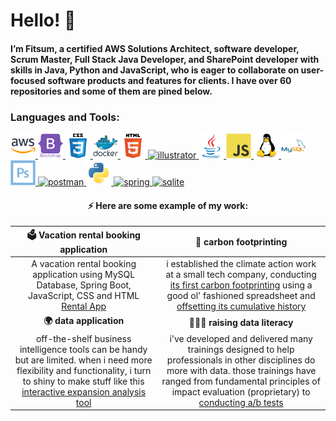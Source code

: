 # Hello! 👋
#### I’m Fitsum, a certified AWS Solutions Architect, software developer, Scrum Master, Full Stack Java Developer, and SharePoint developer with skills in Java, Python and JavaScript, who is eager to collaborate on user-focused software products and features for clients. I have over 60 repositories and some of them are pined below.
<!--
**fitsumtsehay/fitsumtsehay** is a ✨ _special_ ✨ repository because its `README.md` (this file) appears on your GitHub profile.

Here are some ideas to get you started:

- 🔭 I’m Fitsum, a passionate software developer who is looking to colaborate on valuable projects.
- 🌱 I’m currently learning ...
- 👯 I’m looking to collaborate on ...
- 🤔 I’m looking for help with ...
- 💬 Ask me about ...
- 📫 How to reach me: ...
- 😄 Pronouns: ...
- ⚡ Fun fact: ...
-->


<p align="left">
</p>


<h3 align="left">Languages and Tools:</h3>
<p align="left"> <a href="https://aws.amazon.com" target="_blank" rel="noreferrer"> <img src="https://raw.githubusercontent.com/devicons/devicon/master/icons/amazonwebservices/amazonwebservices-original-wordmark.svg" alt="aws" width="40" height="40"/> </a> <a href="https://getbootstrap.com" target="_blank" rel="noreferrer"> <img src="https://raw.githubusercontent.com/devicons/devicon/master/icons/bootstrap/bootstrap-plain-wordmark.svg" alt="bootstrap" width="40" height="40"/> </a> <a href="https://www.w3schools.com/css/" target="_blank" rel="noreferrer"> <img src="https://raw.githubusercontent.com/devicons/devicon/master/icons/css3/css3-original-wordmark.svg" alt="css3" width="40" height="40"/> </a> <a href="https://www.docker.com/" target="_blank" rel="noreferrer"> <img src="https://raw.githubusercontent.com/devicons/devicon/master/icons/docker/docker-original-wordmark.svg" alt="docker" width="40" height="40"/> </a> <a href="https://www.w3.org/html/" target="_blank" rel="noreferrer"> <img src="https://raw.githubusercontent.com/devicons/devicon/master/icons/html5/html5-original-wordmark.svg" alt="html5" width="40" height="40"/> </a> <a href="https://www.adobe.com/in/products/illustrator.html" target="_blank" rel="noreferrer"> <img src="https://www.vectorlogo.zone/logos/adobe_illustrator/adobe_illustrator-icon.svg" alt="illustrator" width="40" height="40"/> </a> <a href="https://www.java.com" target="_blank" rel="noreferrer"> <img src="https://raw.githubusercontent.com/devicons/devicon/master/icons/java/java-original.svg" alt="java" width="40" height="40"/> </a> <a href="https://developer.mozilla.org/en-US/docs/Web/JavaScript" target="_blank" rel="noreferrer"> <img src="https://raw.githubusercontent.com/devicons/devicon/master/icons/javascript/javascript-original.svg" alt="javascript" width="40" height="40"/> </a> <a href="https://www.linux.org/" target="_blank" rel="noreferrer"> <img src="https://raw.githubusercontent.com/devicons/devicon/master/icons/linux/linux-original.svg" alt="linux" width="40" height="40"/> </a> <a href="https://www.mysql.com/" target="_blank" rel="noreferrer"> <img src="https://raw.githubusercontent.com/devicons/devicon/master/icons/mysql/mysql-original-wordmark.svg" alt="mysql" width="40" height="40"/> </a> <a href="https://www.photoshop.com/en" target="_blank" rel="noreferrer"> <img src="https://raw.githubusercontent.com/devicons/devicon/master/icons/photoshop/photoshop-line.svg" alt="photoshop" width="40" height="40"/> </a> <a href="https://postman.com" target="_blank" rel="noreferrer"> <img src="https://www.vectorlogo.zone/logos/getpostman/getpostman-icon.svg" alt="postman" width="40" height="40"/> </a> <a href="https://www.python.org" target="_blank" rel="noreferrer"> <img src="https://raw.githubusercontent.com/devicons/devicon/master/icons/python/python-original.svg" alt="python" width="40" height="40"/> </a> <a href="https://spring.io/" target="_blank" rel="noreferrer"> <img src="https://www.vectorlogo.zone/logos/springio/springio-icon.svg" alt="spring" width="40" height="40"/> </a> <a href="https://www.sqlite.org/" target="_blank" rel="noreferrer"> <img src="https://www.vectorlogo.zone/logos/sqlite/sqlite-icon.svg" alt="sqlite" width="40" height="40"/> </a> </p>

<h4 align="center">⚡ Here are some example of my work:</h4>
<table>
<thead>
<tr>
<th align="center"><strong><g-emoji class="g-emoji" alias="ballot_box" fallback-src="https://github.githubassets.com/images/icons/emoji/unicode/1f5f3.png">🗳️</g-emoji> Vacation rental booking application</strong></th>
  
<th align="center"><strong><g-emoji class="g-emoji" alias="dash" fallback-src="https://github.githubassets.com/images/icons/emoji/unicode/1f4a8.png">💨</g-emoji> carbon footprinting</strong></th>
</tr>
</thead>
<tbody>
<tr>
<td align="center">A vacation rental booking application using MySQL Database, Spring Boot, JavaScript, CSS and HTML  <a href="https://github.com/fitsumtsehay/jfwd-final-project">Rental App</a></td>
<td align="center">i established the climate action work at a small tech company, conducting <a href="https://m.signalvnoise.com/towards-carbon-negativity/" rel="nofollow">its first carbon footprinting</a> using a good ol' fashioned spreadsheet and <a href="https://m.signalvnoise.com/basecamp-has-offset-our-cumulative-emissions-through-2019/" rel="nofollow">offsetting its cumulative history</a></td>
</tr>
<tr>
<td align="center"><strong><g-emoji class="g-emoji" alias="earth_africa" fallback-src="https://github.githubassets.com/images/icons/emoji/unicode/1f30d.png">🌍</g-emoji> data application</strong></td>
<td align="center"><strong>👩🏻‍🏫 raising data literacy</strong></td>
</tr>
<tr>
<td align="center">off-the-shelf business intelligence tools can be handy but are limited. when i need more flexibility and functionality, i turn to shiny to make stuff like this <a href="https://oneacrefund.shinyapps.io/KE-expansion/" rel="nofollow">interactive expansion analysis tool</a></td>
<td align="center">i've developed and delivered many trainings designed to help professionals in other disciplines do more with data. those trainings have ranged from fundamental principles of impact evaluation (proprietary) to  <a href="https://drive.google.com/drive/folders/12aChtYnwKqWbdqRwcMdJDuw25g-Eiz64?usp=sharing" rel="nofollow">conducting a/b tests</a></td>
</tr>
</tbody>
</table>



